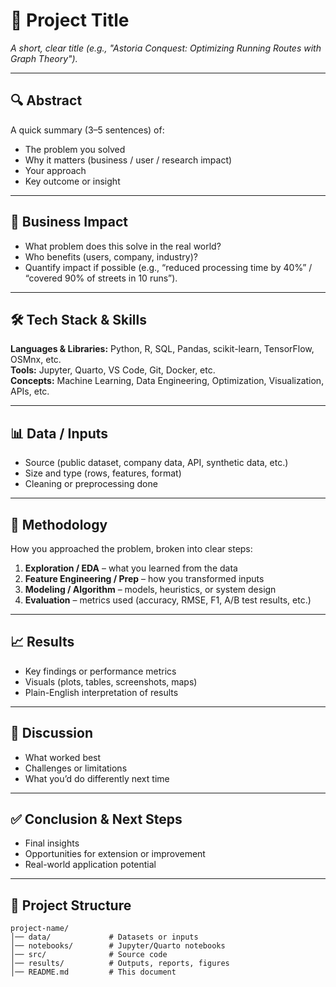 # 📘 Project Title

_A short, clear title (e.g., "Astoria Conquest: Optimizing Running Routes with Graph Theory")._

---

## 🔍 Abstract
A quick summary (3–5 sentences) of:
- The problem you solved  
- Why it matters (business / user / research impact)  
- Your approach  
- Key outcome or insight  

---

## 🎯 Business Impact
- What problem does this solve in the real world?  
- Who benefits (users, company, industry)?  
- Quantify impact if possible (e.g., “reduced processing time by 40%” / “covered 90% of streets in 10 runs”).  

---

## 🛠️ Tech Stack & Skills
**Languages & Libraries:** Python, R, SQL, Pandas, scikit-learn, TensorFlow, OSMnx, etc.  
**Tools:** Jupyter, Quarto, VS Code, Git, Docker, etc.  
**Concepts:** Machine Learning, Data Engineering, Optimization, Visualization, APIs, etc.  

---

## 📊 Data / Inputs
- Source (public dataset, company data, API, synthetic data, etc.)  
- Size and type (rows, features, format)  
- Cleaning or preprocessing done  

---

## 🔎 Methodology
How you approached the problem, broken into clear steps:
1. **Exploration / EDA** – what you learned from the data  
2. **Feature Engineering / Prep** – how you transformed inputs  
3. **Modeling / Algorithm** – models, heuristics, or system design  
4. **Evaluation** – metrics used (accuracy, RMSE, F1, A/B test results, etc.)  

---

## 📈 Results
- Key findings or performance metrics  
- Visuals (plots, tables, screenshots, maps)  
- Plain-English interpretation of results  

---

## 💬 Discussion
- What worked best  
- Challenges or limitations  
- What you’d do differently next time  

---

## ✅ Conclusion & Next Steps
- Final insights  
- Opportunities for extension or improvement  
- Real-world application potential  

---

## 📂 Project Structure
```plaintext
project-name/
│── data/             # Datasets or inputs
│── notebooks/        # Jupyter/Quarto notebooks
│── src/              # Source code
│── results/          # Outputs, reports, figures
│── README.md         # This document